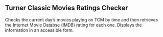 ## Turner Classic Movies Ratings Checker

Checks the current day’s movies playing on TCM by time and then retrieves the Internet Movie Databse (IMDB) rating for each one.  Displays the information in an accessible form.